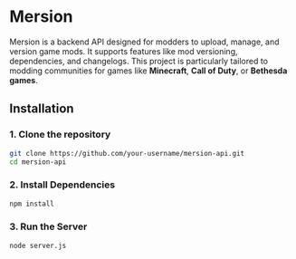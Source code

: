 # Mersion
Mersion is a backend API designed for modders to upload, manage, and version game mods. It supports features like mod versioning, dependencies, and changelogs. This project is particularly tailored to modding communities for games like **Minecraft**, **Call of Duty**, or **Bethesda games**.

## Installation

### 1. Clone the repository

```bash
git clone https://github.com/your-username/mersion-api.git
cd mersion-api
```

### 2. Install Dependencies

```bash
npm install
```

### 3. Run the Server

```bash
node server.js
```